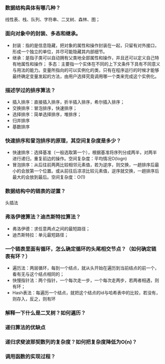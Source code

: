 ### **数据结构具体有哪几种？**
线性表、栈、队列、字符串、二叉树、森林、图；
### **面向对象中的封装、多态和继承。**
* 封装：指的是信息隐藏，把对象的属性和操作封装在一起，只留有对外接口，形成一个独立的单位，并尽可能隐藏其内部细节。
* 继承：是指子类可以自动拥有父类地全部属性和操作，并且还可以定义自己特有地属性和操作；
多态：主要指一个实体在不同的上下文条件下具有不同意义与用法的能力。变量所指向的可以实例化的类，只有在程序运行的时候才能够最终确定变量发起的方法，由用户选择究竟调用哪一个类来完成这个实例化。
### **描述学过的排序算法？**
* 插入排序：直接插入排序，折半插入排序，希尔插入排序；
* 交换排序：冒泡排序，快速排序；
* 选择排序：简单选择排序，堆排序；
* 归并排序
* 基数排序
### **快速排序和冒泡排序的原理，其空间复杂度是多少？**
* 快速排序：选择基准（一般选取第一个），根据基准将序列分成两半，对两半进行递归，重复前边的操作。空间复杂度：平均情况O(logn)
* 冒泡排序：从后往前两两比较相邻元素值，若为逆序，则交换，一趟排序后最小的会放第一个位置。或从前往后凉凉比较元素值，逆序就交换，一趟排序后最大的会放到最后。空间复杂度：O(1)
### **数据结构中的链表的逆置？**
头插法
### **弗洛伊德算法？迪杰斯特拉算法？**
* 弗洛伊德：求任意两点之间的最短路径；
* 迪杰斯特拉：单元最短路径；
### **一个链表里面有循环，怎么确定循环的头尾相交节点？（如何确定链表有环？）**
* 遍历法：两层循环，每到一个结点，就从头开始在遍历到当前结点的前一个，看有无与这个结点相同的；
* 快慢指针法：两个指针，一个每次走一步，一个每次走两步，若两者相遇，则有环；
* Hash表法：每遍历一个结点，就把这个结点的id与哈希表中的比较，若没有，则存入，反之，则有环

### **解释一下什么是二叉树？如何遍历？**
### **递归算法的优缺点**
### **递归求斐波那契数列的复杂度？如何把复杂度降低为O(n)？**
### **调用函数的实现过程？**